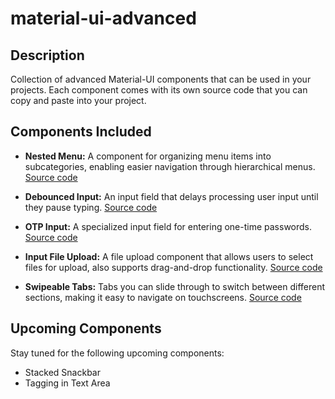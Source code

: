 # material-ui-advanced

## Description

Collection of advanced Material-UI components that can be used in your projects. Each component comes with its own source code that you can copy and paste into your project.

## Components Included

- **Nested Menu:** A component for organizing menu items into subcategories, enabling easier navigation through hierarchical menus. [Source code](https://github.com/sai6855/material-ui-advanced/blob/master/src/components/NestedMenu.tsx)

- **Debounced Input:** An input field that delays processing user input until they pause typing. [Source code](https://github.com/sai6855/material-ui-advanced/blob/master/src/components/DebouncedInput.tsx)

- **OTP Input:** A specialized input field for entering one-time passwords. [Source code](https://github.com/sai6855/material-ui-advanced/blob/master/src/components/OtpInput.tsx)

- **Input File Upload:** A file upload component that allows users to select files for upload, also supports drag-and-drop functionality. [Source code](https://github.com/sai6855/material-ui-advanced/blob/master/src/components/InputFileUpload.tsx)

- **Swipeable Tabs:** Tabs you can slide through to switch between different sections, making it easy to navigate on touchscreens. [Source code](https://github.com/sai6855/material-ui-advanced/blob/master/src/components/SwipeableTabs.tsx)

## Upcoming Components

Stay tuned for the following upcoming components:

- Stacked Snackbar
- Tagging in Text Area

